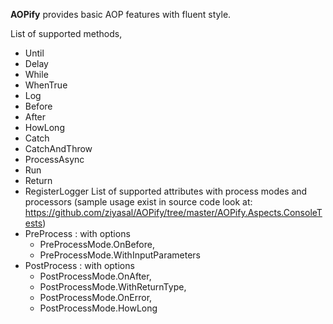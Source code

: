 <strong>AOPify</strong> provides basic AOP features with fluent style.

List of supported methods,
  - Until
  - Delay
  - While
  - WhenTrue
  - Log
  - Before
  - After
  - HowLong
  - Catch
  - CatchAndThrow
  - ProcessAsync
  - Run
  - Return
  - RegisterLogger
List of supported attributes with process modes and processors 
(sample usage exist in source code look at: https://github.com/ziyasal/AOPify/tree/master/AOPify.Aspects.ConsoleTests)
  - PreProcess  : with options 
      - PreProcessMode.OnBefore,
      - PreProcessMode.WithInputParameters
  - PostProcess : with options 
      - PostProcessMode.OnAfter,
      - PostProcessMode.WithReturnType,
      - PostProcessMode.OnError, 
      - PostProcessMode.HowLong
